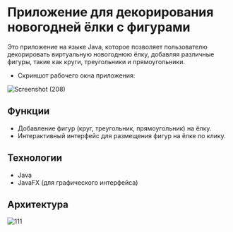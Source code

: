 # Приложение для декорирования новогодней ёлки с фигурами

Это приложение на языке Java, которое позволяет пользователю декорировать виртуальную новогоднюю ёлку, добавляя различные фигуры, такие как круги, треугольники и прямоугольники.

- Скриншот рабочего окна приложения:
 
![Screenshot (208)](https://github.com/user-attachments/assets/f1e1b641-8629-4c5e-b250-5b5be4af4dd4)

## Функции
- Добавление фигур (круг, треугольник, прямоугольник) на ёлку.
- Интерактивный интерфейс для размещения фигур на ёлке по клику.

## Технологии
- Java
- JavaFX (для графического интерфейса)

## Архитектура
![111](https://github.com/user-attachments/assets/b3d521ab-89fd-4677-a4fe-26001d02174c)



